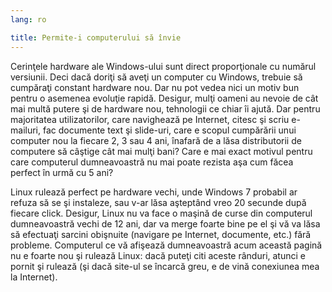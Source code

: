 ```yaml
---
lang: ro

title: Permite-i computerului să învie
---
```


Cerinţele hardware ale Windows-ului sunt direct proporţionale cu numărul versiunii. Deci dacă doriţi
să aveţi un computer cu Windows, trebuie să cumpăraţi constant hardware
nou. Dar nu pot vedea nici un motiv bun pentru o asemenea evoluţie rapidă.
Desigur, mulţi oameni au nevoie de cât mai multă putere şi de hardware nou,
tehnologii ce chiar îi ajută. Dar pentru majoritatea utilizatorilor, care
navighează pe Internet, citesc şi scriu e-mailuri, fac documente text şi
slide-uri, care e scopul cumpărării unui computer nou la fiecare 2, 3 sau 4
ani, înafară de a lăsa distributorii de computere să câştige cât mai mulţi
bani? Care e mai exact motivul pentru care computerul dumneavoastră
nu mai poate rezista aşa cum făcea perfect în urmă cu 5 ani?

Linux rulează perfect pe hardware vechi, unde Windows 7 probabil ar
refuza să se şi instaleze, sau v-ar lăsa aşteptând vreo 20 secunde
după fiecare click. Desigur, Linux nu va face o maşină de curse din
computerul dumneavoastră vechi de 12 ani, dar va merge foarte bine pe el
şi vă va lăsa să efectuaţi sarcini obişnuite (navigare pe Internet,
documente, etc.) fără probleme. Computerul ce vă afişează dumneavoastră
acum această pagină nu e foarte nou şi rulează Linux: dacă puteţi citi
aceste rânduri, atunci e pornit şi rulează (şi dacă site-ul se încarcă
greu, e de vină conexiunea mea la Internet).




